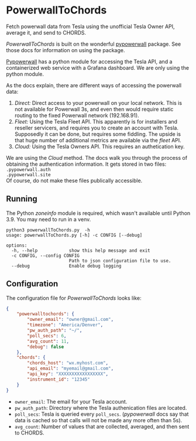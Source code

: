 # PowerwallToChords

Fetch powerwall data from Tesla using the unofficial Tesla Owner API, average it, and send to CHORDS.

_PowerwallToChords_ is built on the wonderful 
[pypowerwall](https://github.com/jasonacox/pypowerwall.git) package. See those
docs for information on using the package.

[Pypowerwall](https://github.com/jasonacox/pypowerwall.git) has a python
module for accessing the Tesla API, and a containerized web service
with a Grafana dashboard. We are only using the python module.

As the docs explain, there are different ways of accessing the powerwall
data:
1. _Direct:_ Direct access to your powerwall on your local network. This is not available
   for Powerwall 3s, and even then would require static routing to the fixed Powerwall
   network (192.168.91).
2. _Fleet:_ Using the Tesla Fleet API. This apparently is for installers and reseller servicers,
   and requires you to create an account with Tesla. Supposedly it can be done,
   but requires some fiddling. The upside is that huge number of additional
   metrics are available via the _fleet_ API.
3. _Cloud:_ Using the Tesla Owners API. This requires an authetication key.

We are using the _Cloud_ method. The docs walk you through the process
of obtaining the authentication information. It gets stored in two files:  
`.pypowerwall.auth`  
`.pypowerwall.site`  
Of course, do not make these files publically accessible.

## Running

The Python _zoneinfo_ module is required, which wasn't available until Python 3.9.
You may need to run in a venv.

```shell
python3 powerwallToChords.py  -h                                           
usage: powerwallToChords.py [-h] -c CONFIG [--debug]

options:
  -h, --help            show this help message and exit
  -c CONFIG, --config CONFIG
                        Path to json configuration file to use.
  --debug               Enable debug logging
```

## Configuration

The configuration file for _PowerwallToChords_ looks like:

```json
{
    "powerwalltochords": {
        "owner_email": "owner@gmail.com",
        "timezone": "America/Denver",
        "pw_auth_path": "~/",
        "poll_secs": 6,
        "avg_count": 11,
        "debug": false
    },
    "chords": {
        "chords_host": "wx.myhost.com",
        "api_email": "myemail@gmail.com",
        "api_key": "XXXXXXXXXXXXXXXXX",
        "instrument_id": "12345"
    }
}
```

- `owner_email`: The email for your Tesla account.
- `pw_auth_path`: Directory where the Tesla authenication files are located.
- `poll_secs`: Tesla is queried every `poll_secs`. (_pypowerwall_ docs say that data is 
cached so that calls will not be made any more often than 5s).
- `avg_count`: Number of values that are collected, averaged, and then sent to CHORDS.

